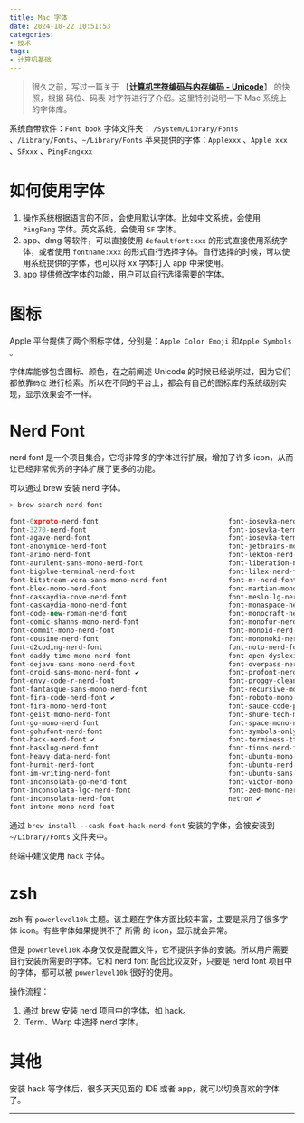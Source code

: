 ```yaml
---
title: Mac 字体
date: 2024-10-22 10:51:53
categories:
- 技术
tags:
- 计算机基础
---
```


> 很久之前，写过一篇关于 【[**计算机字符编码与内存编码 - Unicode**](https://www.yigegongjiang.com/2023/unicode/)】 的快照，根据 码位、码表 对字符进行了介绍。这里特别说明一下 Mac 系统上的字体库。

系统自带软件：`Font book` 
字体文件夹： `/System/Library/Fonts` 、`/Library/Fonts`、`~/Library/Fonts`
苹果提供的字体：`Applexxx` 、`Apple xxx` 、`SFxxx` 、`PingFangxxx` 

# 如何使用字体

1. 操作系统根据语言的不同，会使用默认字体。比如中文系统，会使用 `PingFang` 字体。英文系统，会使用 `SF` 字体。
2. app、dmg 等软件，可以直接使用 `defaultfont:xxx` 的形式直接使用系统字体，或者使用 `fontname:xxx` 的形式自行选择字体。自行选择的时候，可以使用系统提供的字体，也可以将 xx 字体打入 app 中来使用。
3. app 提供修改字体的功能，用户可以自行选择需要的字体。

<!-- more -->

# 图标

Apple 平台提供了两个图标字体，分别是：`Apple Color Emoji` 和`Apple Symbols` 。

字体库能够包含图标、颜色，在之前阐述 Unicode 的时候已经说明过，因为它们都依靠`码位` 进行检索。所以在不同的平台上，都会有自己的图标库的系统级别实现，显示效果会不一样。

# Nerd Font

nerd font 是一个项目集合，它将非常多的字体进行扩展，增加了许多 icon，从而让已经非常优秀的字体扩展了更多的功能。

可以通过 brew 安装 nerd 字体。

```jsx
> brew search nerd-font

font-0xproto-nerd-font                                font-iosevka-nerd-font
font-3270-nerd-font                                   font-iosevka-term-nerd-font
font-agave-nerd-font                                  font-iosevka-term-slab-nerd-font
font-anonymice-nerd-font                              font-jetbrains-mono-nerd-font ✔
font-arimo-nerd-font                                  font-lekton-nerd-font
font-aurulent-sans-mono-nerd-font                     font-liberation-nerd-font
font-bigblue-terminal-nerd-font                       font-lilex-nerd-font
font-bitstream-vera-sans-mono-nerd-font               font-m+-nerd-font
font-blex-mono-nerd-font                              font-martian-mono-nerd-font
font-caskaydia-cove-nerd-font                         font-meslo-lg-nerd-font
font-caskaydia-mono-nerd-font                         font-monaspace-nerd-font
font-code-new-roman-nerd-font                         font-monocraft-nerd-font
font-comic-shanns-mono-nerd-font                      font-monofur-nerd-font
font-commit-mono-nerd-font                            font-monoid-nerd-font
font-cousine-nerd-font                                font-mononoki-nerd-font
font-d2coding-nerd-font                               font-noto-nerd-font
font-daddy-time-mono-nerd-font                        font-open-dyslexic-nerd-font
font-dejavu-sans-mono-nerd-font                       font-overpass-nerd-font
font-droid-sans-mono-nerd-font ✔                      font-profont-nerd-font
font-envy-code-r-nerd-font                            font-proggy-clean-tt-nerd-font
font-fantasque-sans-mono-nerd-font                    font-recursive-mono-nerd-font
font-fira-code-nerd-font ✔                            font-roboto-mono-nerd-font
font-fira-mono-nerd-font                              font-sauce-code-pro-nerd-font
font-geist-mono-nerd-font                             font-shure-tech-mono-nerd-font
font-go-mono-nerd-font                                font-space-mono-nerd-font
font-gohufont-nerd-font                               font-symbols-only-nerd-font
font-hack-nerd-font ✔                                 font-terminess-ttf-nerd-font
font-hasklug-nerd-font                                font-tinos-nerd-font
font-heavy-data-nerd-font                             font-ubuntu-mono-nerd-font
font-hurmit-nerd-font                                 font-ubuntu-nerd-font
font-im-writing-nerd-font                             font-ubuntu-sans-nerd-font
font-inconsolata-go-nerd-font                         font-victor-mono-nerd-font
font-inconsolata-lgc-nerd-font                        font-zed-mono-nerd-font
font-inconsolata-nerd-font                            netron ✔
font-intone-mono-nerd-font
```

通过 `brew install --cask font-hack-nerd-font` 安装的字体，会被安装到 `~/Library/Fonts` 文件夹中。

终端中建议使用 `hack` 字体。

# zsh

zsh 有 `powerlevel10k` 主题。该主题在字体方面比较丰富，主要是采用了很多字体 icon。有些字体如果提供不了 所需 的 icon，显示就会异常。

但是 `powerlevel10k` 本身仅仅是配置文件，它不提供字体的安装。所以用户需要自行安装所需要的字体。它和 nerd font 配合比较友好，只要是 nerd font 项目中的字体，都可以被 `powerlevel10k` 很好的使用。

操作流程：

1. 通过 brew 安装 nerd 项目中的字体，如 hack。
2. ITerm、Warp 中选择 nerd 字体。

# 其他

安装 hack 等字体后，很多天天见面的 IDE 或者 app，就可以切换喜欢的字体了。

___


